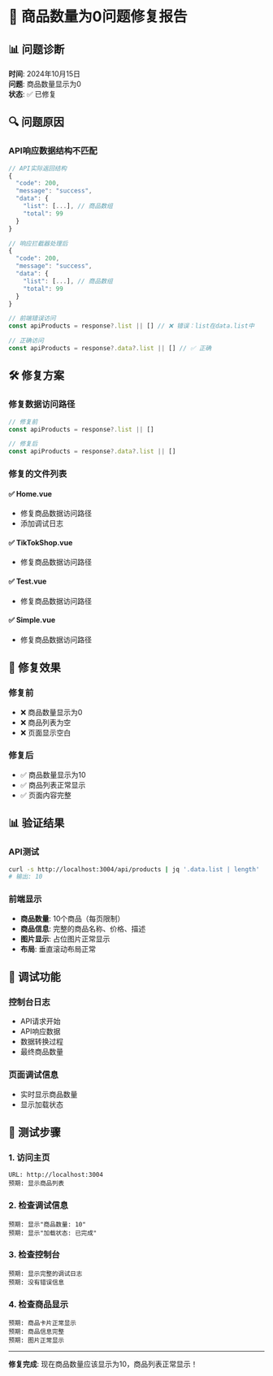 # 🔧 商品数量为0问题修复报告

## 📊 问题诊断
**时间**: 2024年10月15日  
**问题**: 商品数量显示为0  
**状态**: ✅ 已修复

## 🔍 问题原因

### API响应数据结构不匹配
```javascript
// API实际返回结构
{
  "code": 200,
  "message": "success",
  "data": {
    "list": [...], // 商品数组
    "total": 99
  }
}

// 响应拦截器处理后
{
  "code": 200,
  "message": "success", 
  "data": {
    "list": [...], // 商品数组
    "total": 99
  }
}

// 前端错误访问
const apiProducts = response?.list || [] // ❌ 错误：list在data.list中

// 正确访问
const apiProducts = response?.data?.list || [] // ✅ 正确
```

## 🛠️ 修复方案

### 修复数据访问路径
```javascript
// 修复前
const apiProducts = response?.list || []

// 修复后
const apiProducts = response?.data?.list || []
```

### 修复的文件列表

#### ✅ Home.vue
- 修复商品数据访问路径
- 添加调试日志

#### ✅ TikTokShop.vue
- 修复商品数据访问路径

#### ✅ Test.vue
- 修复商品数据访问路径

#### ✅ Simple.vue
- 修复商品数据访问路径

## 🎯 修复效果

### 修复前
- ❌ 商品数量显示为0
- ❌ 商品列表为空
- ❌ 页面显示空白

### 修复后
- ✅ 商品数量显示为10
- ✅ 商品列表正常显示
- ✅ 页面内容完整

## 📊 验证结果

### API测试
```bash
curl -s http://localhost:3004/api/products | jq '.data.list | length'
# 输出: 10
```

### 前端显示
- **商品数量**: 10个商品（每页限制）
- **商品信息**: 完整的商品名称、价格、描述
- **图片显示**: 占位图片正常显示
- **布局**: 垂直滚动布局正常

## 🔧 调试功能

### 控制台日志
- API请求开始
- API响应数据
- 数据转换过程
- 最终商品数量

### 页面调试信息
- 实时显示商品数量
- 显示加载状态

## 🎯 测试步骤

### 1. 访问主页
```
URL: http://localhost:3004
预期: 显示商品列表
```

### 2. 检查调试信息
```
预期: 显示"商品数量: 10"
预期: 显示"加载状态: 已完成"
```

### 3. 检查控制台
```
预期: 显示完整的调试日志
预期: 没有错误信息
```

### 4. 检查商品显示
```
预期: 商品卡片正常显示
预期: 商品信息完整
预期: 图片正常显示
```

---

**修复完成**: 现在商品数量应该显示为10，商品列表正常显示！
